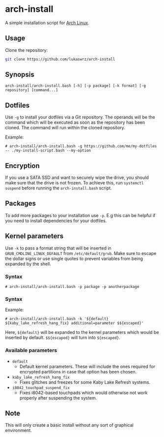 # arch-install

A simple installation script for [Arch Linux](https://archlinux.org/).

## Usage

Clone the repository:

```bash
git clone https://github.com/lukaswrz/arch-install
```

## Synopsis

`arch-install/arch-install.bash [-h] [-p package] [-k format] [-g repository] [command...]`

## Dotfiles

Use `-g` to install your dotfiles via a Git repository. The operands will be
the command which will be executed as soon as the repository has been cloned.
The command will run within the cloned repository.

Example:

`# arch-install/arch-install.bash -g https://github.com/me/my-dotfiles -- ./my-install-script.bash --my-option`

## Encryption

If you use a SATA SSD and want to securely wipe the drive, you should make sure
that the drive is not frozen. To achieve this, run `systemctl suspend` before
running the `arch-install.bash` script.

## Packages

To add more packages to your installation use `-p`. E.g this can be helpful if you need to install dependencies for your dotfiles.

## Kernel parameters

Use `-k` to pass a format string that will be inserted in
`GRUB_CMDLINE_LINUX_DEFAULT` from `/etc/default/grub`. Make sure to escape the
dollar signs or use single quotes to prevent variables from being expanded by
the shell.

### Syntax

`# arch-install/arch-install.bash -p package -p anotherpackage`

### Syntax

Example:

`# arch-install/arch-install.bash -k '${default} ${kaby_lake_refresh_hang_fix} additional=parameter $${escaped}'`

Here, `${default}` will be expanded to the kernel parameters which would be
inserted by default. `$${escaped}` will turn into `${escaped}`.

### Available parameters

- `default`
  - Default kernel parameters. These will include the ones required for
    encrypted partitions in case that option has been chosen.
- `kaby_lake_refresh_hang_fix`
  - Fixes glitches and freezes for some Kaby Lake Refresh systems.
- `i8042_touchpad_suspend_fix`
  - Fixes i8042-based touchpads which would otherwise not work properly after
    suspending the system.

## Note

This will only create a basic install without any sort of graphical environment.
